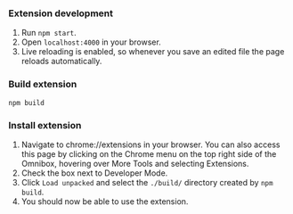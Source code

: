 
### Extension development

1) Run `npm start`.
2) Open `localhost:4000` in your browser.
3) Live reloading is enabled, so whenever you save an edited file the page reloads automatically.

### Build extension

    npm build

### Install extension

1) Navigate to chrome://extensions in your browser. You can also access this page by clicking on the Chrome menu on the top right side of the Omnibox, hovering over More Tools and selecting Extensions.
2) Check the box next to Developer Mode.
3) Click `Load unpacked` and select the `./build/` directory created by `npm build`.
4) You should now be able to use the extension.

